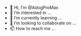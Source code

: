- 👋 Hi, I’m @AdogProMax
- 👀 I’m interested in ...
- 🌱 I’m currently learning ...
- 💞️ I’m looking to collaborate on ...
- 📫 How to reach me ...

<!---
AdogProMax/AdogProMax is a ✨ special ✨ repository because its `README.md` (this file) appears on your GitHub profile.
You can click the Preview link to take a look at your changes.
--->
